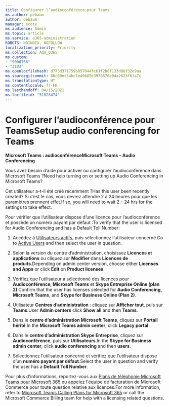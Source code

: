 ```yaml
---
title: Configurer l’audioconférence pour Teams
ms.author: pebaum
author: pebaum
manager: scotv
ms.audience: Admin
ms.topic: article
ms.service: o365-administration
ROBOTS: NOINDEX, NOFOLLOW
localization_priority: Priority
ms.collection: Adm_O365
ms.custom:
- "9000766"
- "3183"
ms.openlocfilehash: d773d371759b857044fc61f2b8f133d88f32e9aa
ms.sourcegitcommit: 8bc60ec34bc1e40685e3976576e04a2623f63a7c
ms.translationtype: HT
ms.contentlocale: fr-FR
ms.lasthandoff: 04/15/2021
ms.locfileid: "51828474"
---
```

# <a name="setup-audio-conferencing-for-teams"></a><span data-ttu-id="f830f-102">Configurer l’audioconférence pour Teams</span><span class="sxs-lookup"><span data-stu-id="f830f-102">Setup audio conferencing for Teams</span></span>

<span data-ttu-id="f830f-103">**Microsoft Teams : audioconférence**</span><span class="sxs-lookup"><span data-stu-id="f830f-103">**Microsoft Teams – Audio Conferencing**</span></span>

<span data-ttu-id="f830f-104">Vous avez besoin d’aide pour activer ou configurer l’audioconférence dans Microsoft Teams ?</span><span class="sxs-lookup"><span data-stu-id="f830f-104">Need help turning on or setting up Audio Conferencing in Microsoft Teams?</span></span>

<span data-ttu-id="f830f-105">Cet utilisateur a-t-il été créé récemment ?</span><span class="sxs-lookup"><span data-stu-id="f830f-105">Has this user been recently created?</span></span>  <span data-ttu-id="f830f-106">Si c’est le cas, vous devrez attendre 2 à 24 heures pour que les paramètres prennent effet.</span><span class="sxs-lookup"><span data-stu-id="f830f-106">If so, you will need to wait 2 – 24 hrs for the settings to take effect.</span></span>

<span data-ttu-id="f830f-107">Pour vérifier que l’utilisateur dispose d’une licence pour l’audioconférence et possède un numéro payant par défaut :</span><span class="sxs-lookup"><span data-stu-id="f830f-107">To verify that the user is licensed for Audio Conferencing and has a Default Toll Number:</span></span>

1. <span data-ttu-id="f830f-108">Accédez à [Utilisateurs actifs](https://admin.microsoft.com/Adminportal/Home?source=applauncher#/users), puis sélectionnez l’utilisateur concerné.</span><span class="sxs-lookup"><span data-stu-id="f830f-108">Go to [Active Users](https://admin.microsoft.com/Adminportal/Home?source=applauncher#/users) and then select the user in question.</span></span>

2. <span data-ttu-id="f830f-109">Selon la version du centre d’administration, choisissez **Licences et applications** ou cliquez sur **Modifier** dans **Licences de produits**.</span><span class="sxs-lookup"><span data-stu-id="f830f-109">Depending on admin center version, choose either **Licenses and Apps** or click **Edit** on **Product licenses**.</span></span>

3. <span data-ttu-id="f830f-110">Vérifiez que l’utilisateur a sélectionné des licences pour **Audioconférence, Microsoft Teams** et **Skype Entreprise Online (plan 2)**.</span><span class="sxs-lookup"><span data-stu-id="f830f-110">Confirm that the user has licenses selected for **Audio Conferencing, Microsoft Teams**, and **Skype for Business Online (Plan 2)**.</span></span>

4. <span data-ttu-id="f830f-111">Utilisateur **Centres d’administration** : cliquez sur **Afficher tout**, puis sur **Teams**.</span><span class="sxs-lookup"><span data-stu-id="f830f-111">User **Admin centers** click **Show all** and then **Teams**.</span></span>

5. <span data-ttu-id="f830f-112">Dans le **centre d’administration Microsoft Teams**, cliquez sur **Portail hérité**.</span><span class="sxs-lookup"><span data-stu-id="f830f-112">In the **Microsoft Teams admin center**, click **Legacy portal**.</span></span>

6. <span data-ttu-id="f830f-113">Dans le **centre d’administration Skype Entreprise**, cliquez sur **Audioconférence**, puis sur **Utilisateurs**.</span><span class="sxs-lookup"><span data-stu-id="f830f-113">In the **Skype for Business admin center**, click **audio conferencing** and then **users**.</span></span>

7. <span data-ttu-id="f830f-114">Sélectionnez l’utilisateur concerné et vérifiez que l’utilisateur dispose d’un **numéro payant par défaut**.</span><span class="sxs-lookup"><span data-stu-id="f830f-114">Select the user in question and verify the user has a **Default Toll Number**.</span></span>

<span data-ttu-id="f830f-115">Pour plus d'informations, reportez-vous aux [Plans de téléphonie Microsoft Teams pour Microsoft 365](https://docs.microsoft.com/microsoftteams/calling-plans-for-office-365) ou appelez l'équipe de facturation de Microsoft Commerce pour toute question relative aux licences.</span><span class="sxs-lookup"><span data-stu-id="f830f-115">For more information, refer to [Microsoft Teams Calling Plans for Microsoft 365](https://docs.microsoft.com/microsoftteams/calling-plans-for-office-365) or call the Microsoft Commerce Billing team for help with a licensing related questions.</span></span>